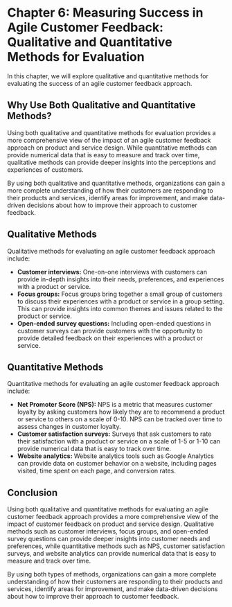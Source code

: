 Chapter 6: Measuring Success in Agile Customer Feedback: Qualitative and Quantitative Methods for Evaluation
============================================================================================================

In this chapter, we will explore qualitative and quantitative methods for evaluating the success of an agile customer feedback approach.

Why Use Both Qualitative and Quantitative Methods?
--------------------------------------------------

Using both qualitative and quantitative methods for evaluation provides a more comprehensive view of the impact of an agile customer feedback approach on product and service design. While quantitative methods can provide numerical data that is easy to measure and track over time, qualitative methods can provide deeper insights into the perceptions and experiences of customers.

By using both qualitative and quantitative methods, organizations can gain a more complete understanding of how their customers are responding to their products and services, identify areas for improvement, and make data-driven decisions about how to improve their approach to customer feedback.

Qualitative Methods
-------------------

Qualitative methods for evaluating an agile customer feedback approach include:

* **Customer interviews:** One-on-one interviews with customers can provide in-depth insights into their needs, preferences, and experiences with a product or service.
* **Focus groups:** Focus groups bring together a small group of customers to discuss their experiences with a product or service in a group setting. This can provide insights into common themes and issues related to the product or service.
* **Open-ended survey questions:** Including open-ended questions in customer surveys can provide customers with the opportunity to provide detailed feedback on their experiences with a product or service.

Quantitative Methods
--------------------

Quantitative methods for evaluating an agile customer feedback approach include:

* **Net Promoter Score (NPS):** NPS is a metric that measures customer loyalty by asking customers how likely they are to recommend a product or service to others on a scale of 0-10. NPS can be tracked over time to assess changes in customer loyalty.
* **Customer satisfaction surveys:** Surveys that ask customers to rate their satisfaction with a product or service on a scale of 1-5 or 1-10 can provide numerical data that is easy to track over time.
* **Website analytics:** Website analytics tools such as Google Analytics can provide data on customer behavior on a website, including pages visited, time spent on each page, and conversion rates.

Conclusion
----------

Using both qualitative and quantitative methods for evaluating an agile customer feedback approach provides a more comprehensive view of the impact of customer feedback on product and service design. Qualitative methods such as customer interviews, focus groups, and open-ended survey questions can provide deeper insights into customer needs and preferences, while quantitative methods such as NPS, customer satisfaction surveys, and website analytics can provide numerical data that is easy to measure and track over time.

By using both types of methods, organizations can gain a more complete understanding of how their customers are responding to their products and services, identify areas for improvement, and make data-driven decisions about how to improve their approach to customer feedback.
